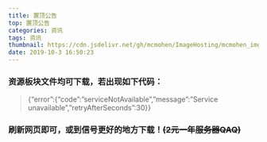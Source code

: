 ```yaml
---
title: 置顶公告
top: 置顶公告
categories: 资讯
tags: 资讯
thumbnail: https://cdn.jsdelivr.net/gh/mcmohen/ImageHosting/mcmohen_img喇叭2.jpg
date: 2019-10-3 16:50:23
---
```




### 资源板块文件均可下载，若出现如下代码：

> {“error”:{“code”:”serviceNotAvailable”,”message”:”Service unavailable”,”retryAfterSeconds”:30}}

### 刷新网页即可，或到信号更好的地方下载！~~(2元一年服务器QAQ)~~

